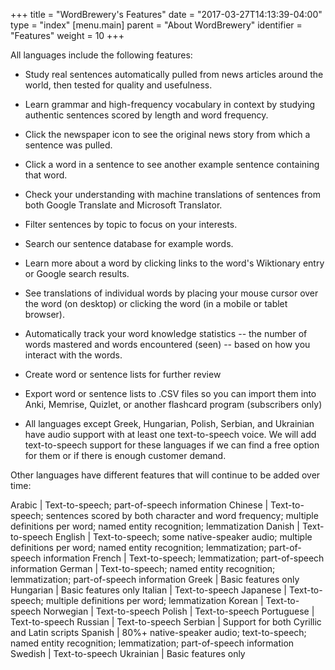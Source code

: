 +++
title = "WordBrewery's Features"
date = "2017-03-27T14:13:39-04:00"
type = "index"
[menu.main]
    parent = "About WordBrewery"
    identifier = "Features"
    weight = 10
+++

All languages include the following features:

- Study real sentences automatically pulled from news articles around the world, then tested for quality and usefulness.
- Learn grammar and high-frequency vocabulary in context by studying authentic sentences scored by length and word frequency.
- Click the newspaper icon to see the original news story from which a sentence was pulled.
- Click a word in a sentence to see another example sentence containing that word.
- Check your understanding with machine translations of sentences from both Google Translate and Microsoft Translator.
- Filter sentences by topic to focus on your interests.
- Search our sentence database for example words.
- Learn more about a word by clicking links to the word\'s Wiktionary entry or Google search results.
- See translations of individual words by placing your mouse cursor over the word (on desktop) or clicking the word (in a mobile or tablet browser).
- Automatically track your word knowledge statistics -- the number of words mastered and words encountered (seen) -- based on how you interact with the words.
- Create word or sentence lists for further review
- Export word or sentence lists to .CSV files so you can import them into Anki, Memrise, Quizlet, or another flashcard program (subscribers only)

- All languages except Greek, Hungarian, Polish, Serbian, and Ukrainian have audio support with at least one text-to-speech voice. We will add text-to-speech support for these languages if we can find a free option for them or if there is enough customer demand.

Other languages have different features that will continue to be added over time:

Arabic          | Text-to-speech; part-of-speech information
Chinese         | Text-to-speech; sentences scored by both character and word frequency; multiple definitions per word; named entity recognition; lemmatization
Danish          | Text-to-speech
English         | Text-to-speech; some native-speaker audio; multiple definitions per word; named entity recognition; lemmatization; part-of-speech information
French          | Text-to-speech; lemmatization; part-of-speech information
German          | Text-to-speech; named entity recognition; lemmatization; part-of-speech information
Greek           | Basic features only
Hungarian       | Basic features only
Italian         | Text-to-speech
Japanese        | Text-to-speech; multiple definitions per word; lemmatization
Korean          | Text-to-speech
Norwegian       | Text-to-speech
Polish          | Text-to-speech
Portuguese      | Text-to-speech
Russian         | Text-to-speech
Serbian         | Support for both Cyrillic and Latin scripts
Spanish         | 80%+ native-speaker audio; text-to-speech; named entity recognition; lemmatization; part-of-speech information
Swedish         | Text-to-speech
Ukrainian       | Basic features only
